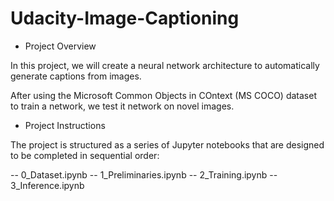# Udacity-Image-Captioning

* Project Overview

In this project, we will create a neural network architecture to automatically generate captions from images.

After using the Microsoft Common Objects in COntext (MS COCO) dataset to train a network, we test it network on novel images.

* Project Instructions

The project is structured as a series of Jupyter notebooks that are designed to be completed in sequential order:

-- 0_Dataset.ipynb
-- 1_Preliminaries.ipynb
-- 2_Training.ipynb
-- 3_Inference.ipynb
